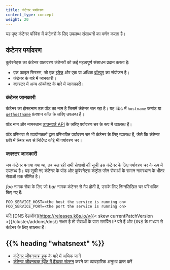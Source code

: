 ```yaml
---
title: कंटेनर पर्यावरण
content_type: concept
weight: 20
---
```


<!-- overview -->

यह पृष्ठ कंटेनर परिवेश में कंटेनरों के लिए उपलब्ध संसाधनों का वर्णन करता है।


<!-- body -->

## कंटेनर पर्यावरण

कुबेरनेट्स का कंटेनर वातावरण कंटेनरों को कई महत्वपूर्ण संसाधन प्रदान करता है:

* एक फाइल सिस्टम, जो एक [इमेज](/docs/concepts/containers/images/) और एक या अधिक [वॉल्यूम](/docs/concepts/storage/volumes/) का संयोजन है।
* कंटेनर के बारे में जानकारी।
* क्लस्टर में अन्य ऑब्जेक्ट के बारे में जानकारी।

### कंटेनर जानकारी

कंटेनर का होस्टनाम उस पॉड का नाम है जिसमें कंटेनर चल रहा है।
यह libc में `hostname` कमांड या [`gethostname`](https://man7.org/linux/man-pages/man2/gethostname.2.html) फ़ंक्शन कॉल के ज़रिए उपलब्ध है।

पॉड नाम और नामस्थान [डाउनवर्ड API](/docs/tasks/inject-data-application/downward-api-volume-expose-pod-information/) के ज़रिए पर्यावरण चर के रूप में उपलब्ध हैं।

पॉड परिभाषा से उपयोगकर्ता द्वारा परिभाषित पर्यावरण चर भी कंटेनर के लिए उपलब्ध हैं, जैसे कि कंटेनर छवि में स्थिर रूप से निर्दिष्ट कोई भी पर्यावरण चर।

### क्लस्टर जानकारी

जब कंटेनर बनाया गया था, तब चल रही सभी सेवाओं की सूची उस कंटेनर के लिए पर्यावरण चर के रूप में उपलब्ध है।
यह सूची नए कंटेनर के पॉड और कुबेरनेट्स कंट्रोल प्लेन सेवाओं के समान नामस्थान के भीतर सेवाओं तक सीमित है।

*foo* नामक सेवा के लिए जो *bar* नामक कंटेनर से मैप होती है, उसके लिए निम्नलिखित चर परिभाषित किए गए हैं:

```shell
FOO_SERVICE_HOST=<the host the service is running on>
FOO_SERVICE_PORT=<the port the service is running on>
```

यदि [DNS ऐडऑन](https://releases.k8s.io/v{{< skew currentPatchVersion >}}/cluster/addons/dns/) सक्षम है तो सेवाओं के पास समर्पित IP पते हैं और DNS के माध्यम से कंटेनर के लिए उपलब्ध हैं।

## {{% heading "whatsnext" %}}

* [कंटेनर जीवनचक्र हुक](/docs/concepts/containers/container-lifecycle-hooks/) के बारे में अधिक जानें
* [कंटेनर जीवनचक्र ईवेंट में हैंडलर संलग्न](/docs/tasks/configure-pod-container/attach-handler-lifecycle-event/) करने का व्यावहारिक अनुभव प्राप्त करें


